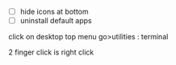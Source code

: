 - [ ] hide icons at bottom
- [ ] uninstall default apps

click on desktop
top menu go>utilities : terminal

2 finger click is right click